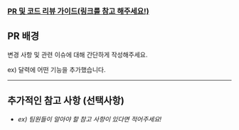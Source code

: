 ### [PR 및 코드 리뷰 가이드(링크를 참고 해주세요!)](https://www.notion.so/oreumi/Github-1f1ebaa8982b80898818d36cf748642e?pvs=4)

## PR 배경

변경 사항 및 관련 이슈에 대해 간단하게 작성해주세요.

ex) 달력에 어떤 기능을 추가했습니다.

---

## 추가적인 참고 사항 (선택사항)

- _ex) 팀원들이 알아야 할 참고 사항이 있다면 적어주세요!_
